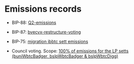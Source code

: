 # Emissions records

- BIP-88: [Q2-emissions](https://forum.badger.finance/t/bip-88-emissions-q2-2022/5533)
- BIP-87: [bvecvx-restructure-voting](https://forum.badger.finance/t/bip-87-bvecvx-restructure-voting-strategy-and-emissions-revised-with-community-feedback/5521)

- BIP-75: [migration ibbtc sett emissions](https://forum.badger.finance/t/bip-75-emissions-migration-to-ibbtc-sbtc-convex-sett/5110)

- Council voting. Scope: [100% of emissions for the LP setts (buniWbtcBadger, bslpWbtcBadger & bslpWbtcDigg)](https://discord.com/channels/743271185751474307/842854176488161311/901124337032114217)